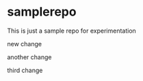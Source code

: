 # samplerepo
This is just a sample repo for experimentation

new change

another change

third change
